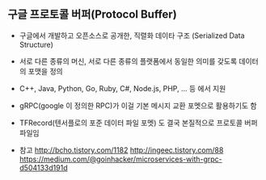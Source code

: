 ## 구글 프로토콜 버퍼(Protocol Buffer)
* 구글에서 개발하고 오픈소스로 공개한, 직렬화 데이타 구조 (Serialized Data Structure)
* 서로 다른 종류의 머신, 서로 다른 종류의 플랫폼에서 동일한 의미를 갖도록 데이터의 포맷을 정의
* C++, Java, Python, Go, Ruby, C#, Node.js, PHP, ... 등 에서 지원
* gRPC(google 이 정의한 RPC)가 이걸 기본 메시지 교환 포멧으로 활용하기도 함
* TFRecord(텐서플로의 포준 데이터 파일 포멧) 도 결국 본질적으로 프로토콜 버퍼 파일임



* 참고
http://bcho.tistory.com/1182
http://ingeec.tistory.com/88
https://medium.com/@goinhacker/microservices-with-grpc-d504133d191d